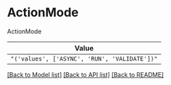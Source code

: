 # ActionMode

ActionMode

| **Value** |
| --------- |
| `"('values', ['ASYNC', 'RUN', 'VALIDATE'])"` |


[[Back to Model list]](../../../README.md#models-v1-link) [[Back to API list]](../../README.md#documentation-for-api-endpoints) [[Back to README]](../../README.md)
